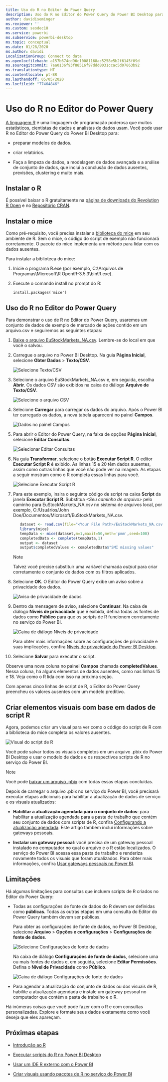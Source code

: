 ```yaml
---
title: Uso do R no Editor do Power Query
description: Uso do R no Editor do Power Query do Power BI Desktop para análise avançada.
author: davidiseminger
ms.reviewer: ''
ms.custom: seodec18
ms.service: powerbi
ms.subservice: powerbi-desktop
ms.topic: conceptual
ms.date: 01/28/2020
ms.author: davidi
LocalizationGroup: Connect to data
ms.openlocfilehash: a157b674cd96c10081168ac5258e5b2f6145f09d
ms.sourcegitcommit: 7aa0136f93f88516f97ddd8031ccac5d07863b92
ms.translationtype: HT
ms.contentlocale: pt-BR
ms.lasthandoff: 05/05/2020
ms.locfileid: "77464846"
---
```

# <a name="use-r-in-power-query-editor"></a>Uso do R no Editor do Power Query

[A linguagem R](https://mran.microsoft.com/documents/what-is-r) é uma linguagem de programação poderosa que muitos estatísticos, cientistas de dados e analistas de dados usam. Você pode usar R no Editor do Power Query do Power BI Desktop para:

* preparar modelos de dados.

* criar relatórios.

* Faça a limpeza de dados, a modelagem de dados avançada e a análise de conjunto de dados, que inclui a conclusão de dados ausentes, previsões, clustering e muito mais.  

## <a name="install-r"></a>Instalar o R

É possível baixar o R gratuitamente na [página de downloads do Revolution R Open](https://mran.revolutionanalytics.com/download/) e no [Repositório CRAN](https://cran.r-project.org/bin/windows/base/).

## <a name="install-mice"></a>Instalar o mice

Como pré-requisito, você precisa instalar a [biblioteca do mice](https://www.rdocumentation.org/packages/mice/versions/3.5.0/topics/mice) em seu ambiente de R. Sem o mice, o código do script de exemplo não funcionará corretamente. O pacote do mice implementa um método para lidar com os dados ausentes.

Para instalar a biblioteca do mice:

1. Inicie o programa R.exe (por exemplo, C:\Arquivos de Programas\Microsoft\R Open\R-3.5.3\bin\R.exe).  

2. Execute o comando install no prompt do R:

   ``` 
   install.packages('mice') 
   ```

## <a name="use-r-in-power-query-editor"></a>Uso do R no Editor do Power Query

Para demonstrar o uso de R no Editor do Power Query, usaremos um conjunto de dados de exemplo de mercado de ações contido em um arquivo.csv e seguiremos as seguintes etapas:

1. [Baixe o arquivo EuStockMarkets_NA.csv](https://download.microsoft.com/download/F/8/A/F8AA9DC9-8545-4AAE-9305-27AD1D01DC03/EuStockMarkets_NA.csv). Lembre-se do local em que você o salvou.

1. Carregue o arquivo no Power BI Desktop. Na guia **Página Inicial**, selecione **Obter Dados** > **Texto/CSV**.

   ![Selecione Texto/CSV](media/desktop-r-in-query-editor/r-in-query-editor_1.png)

1. Selecione o arquivo EuStockMarkets_NA.csv e, em seguida, escolha **Abrir**. Os dados CSV são exibidos na caixa de diálogo **Arquivo de Texto/CSV**.

   ![Selecione o arquivo CSV](media/desktop-r-in-query-editor/r-in-query-editor_2.png)

1. Selecione **Carregar** para carregar os dados do arquivo. Após o Power BI ter carregado os dados, a nova tabela aparecerá no painel **Campos**.

   ![Dados no painel Campos](media/desktop-r-in-query-editor/r-in-query-editor_3.png)

1. Para abrir o Editor do Power Query, na faixa de opções **Página Inicial**, selecione **Editar Consultas**.

   ![Selecionar Editar Consultas](media/desktop-r-in-query-editor/r-in-query-editor_4.png)

1. Na guia **Transformar**, selecione o botão **Executar Script R**. O editor **Executar Script R** é exibido. As linhas 15 e 20 têm dados ausentes, assim como outras linhas que você não pode ver na imagem. As etapas a seguir mostram como o R completa essas linhas para você.

   ![Selecione Executar Script R](media/desktop-r-in-query-editor/r-in-query-editor_5d.png)

1. Para este exemplo, insira o seguinte código de script na caixa **Script** da janela **Executar Script R**. Substitua *&lt;Seu caminho de arquivo&gt;* pelo caminho para EuStockMarkets_NA.csv no sistema de arquivos local, por exemplo, C:/Usuários/John Doe/Documentos/Microsoft/EuStockMarkets_NA.csv.

    ```r
       dataset <- read.csv(file="<Your File Path>/EuStockMarkets_NA.csv", header=TRUE, sep=",")
       library(mice)
       tempData <- mice(dataset,m=1,maxit=50,meth='pmm',seed=100)
       completedData <- complete(tempData,1)
       output <- dataset
       output$completedValues <- completedData$"SMI missing values"
    ```

    > [!NOTE]
    > Talvez você precise substituir uma variável chamada *output* para criar corretamente o conjunto de dados com os filtros aplicados.

7. Selecione **OK**. O Editor do Power Query exibe um aviso sobre a privacidade dos dados.

   ![Aviso de privacidade de dados](media/desktop-r-in-query-editor/r-in-query-editor_6.png)
8. Dentro da mensagem de aviso, selecione **Continuar**. Na caixa de diálogo **Níveis de privacidade** que é exibida, defina todas as fontes de dados como **Público** para que os scripts de R funcionem corretamente no serviço do Power BI. 

   ![Caixa de diálogo Níveis de privacidade](media/desktop-r-in-query-editor/r-in-query-editor_7.png)

   Para obter mais informações sobre as configurações de privacidade e suas implicações, confira [Níveis de privacidade do Power BI Desktop](desktop-privacy-levels.md).

 9. Selecione **Salvar** para executar o script. 

   Observe uma nova coluna no painel **Campos** chamada **completedValues**. Nessa coluna, há alguns elementos de dados ausentes, como nas linhas 15 e 18. Veja como o R lida com isso na próxima seção.

   Com apenas cinco linhas de script de R, o Editor do Power Query preencheu os valores ausentes com um modelo preditivo.

## <a name="create-visuals-from-r-script-data"></a>Criar elementos visuais com base em dados de script R

Agora, podemos criar um visual para ver como o código do script de R com a biblioteca do mice completa os valores ausentes.

![Visual do script de R](media/desktop-r-in-query-editor/r-in-query-editor_8a.png)

Você pode salvar todos os visuais completos em um arquivo .pbix do Power BI Desktop e usar o modelo de dados e os respectivos scripts de R no serviço do Power BI.

> [!NOTE]
> Você pode [baixar um arquivo .pbix](https://download.microsoft.com/download/F/8/A/F8AA9DC9-8545-4AAE-9305-27AD1D01DC03/Complete%20Values%20with%20R%20in%20PQ.pbix) com todas essas etapas concluídas.

Depois de carregar o arquivo .pbix no serviço do Power BI, você precisará executar etapas adicionais para habilitar a atualização de dados de serviço e os visuais atualizados:  

* **Habilitar a atualização agendada para o conjunto de dados**: para habilitar a atualização agendada para a pasta de trabalho que contém seu conjunto de dados com scripts de R, confira [Configurando a atualização agendada](refresh-scheduled-refresh.md). Este artigo também inclui informações sobre gateways pessoais.

* **Instalar um gateway pessoal**: você precisa de um gateway pessoal instalado no computador no qual o arquivo e o R estão localizados. O serviço do Power BI acessa essa pasta de trabalho e renderiza novamente todos os visuais que foram atualizados. Para obter mais informações, confira [Usar gateways pessoais no Power BI](service-gateway-personal-mode.md).

## <a name="limitations"></a>Limitações

Há algumas limitações para consultas que incluem scripts de R criados no Editor do Power Query:

* Todas as configurações de fonte de dados do R devem ser definidas como **públicas**. Todas as outras etapas em uma consulta do Editor do Power Query também devem ser públicas. 

   Para obter as configurações de fonte de dados, no Power BI Desktop, selecione **Arquivo** > **Opções e configurações** > **Configurações de fonte de dados**.

   ![Selecione Configurações de fonte de dados](media/desktop-r-in-query-editor/r-in-query-editor_9.png)

   Na caixa de diálogo **Configurações de fonte de dados**, selecione uma ou mais fontes de dados e, em seguida, selecione **Editar Permissões**. Defina o **Nível de Privacidade** como **Público**.

   ![Caixa de diálogo Configurações de fonte de dados](media/desktop-r-in-query-editor/r-in-query-editor_10.png)  
  
* Para agendar a atualização do conjunto de dados ou dos visuais de R, habilite a atualização agendada e instale um gateway pessoal no computador que contém a pasta de trabalho e o R. 

Há inúmeras coisas que você pode fazer com o R e com consultas personalizadas. Explore e formate seus dados exatamente como você deseja que eles apareçam.

## <a name="next-steps"></a>Próximas etapas

* [Introdução ao R](https://mran.microsoft.com/documents/what-is-r) 

* [Executar scripts do R no Power BI Desktop](desktop-r-scripts.md) 

* [Usar um IDE R externo com o Power BI](desktop-r-ide.md) 

* [Criar visuais usando pacotes de R no serviço do Power BI](service-r-packages-support.md)
